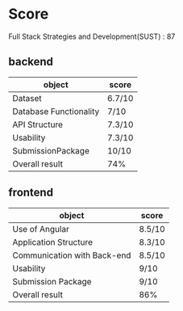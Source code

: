 # Score

Full Stack Strategies and Development(SUST) : 87

## backend

| object                 | score  |
| ---------------------- | ------ |
| Dataset                | 6.7/10 |
| Database Functionality | 7/10   |
| API Structure          | 7.3/10 |
| Usability              | 7.3/10 |
| SubmissionPackage      | 10/10  |
| Overall result         | 74%    |

## frontend

| object                      | score  |
| --------------------------- | ------ |
| Use of Angular              | 8.5/10 |
| Application Structure       | 8.3/10 |
| Communication with Back-end | 8.5/10 |
| Usability                   | 9/10   |
| Submission Package          | 9/10   |
| Overall result              | 86%    |

